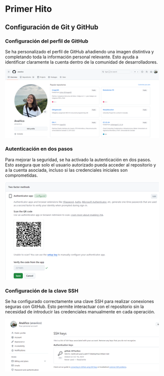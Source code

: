 # Primer Hito

## Configuración de Git y GitHub

### Configuración del perfil de GitHub

Se ha personalizado el perfil de GitHub añadiendo una imagen distintiva y completando toda la información personal relevante. Esto ayuda a identificar claramente la cuenta dentro de la comunidad de desarrolladores.

![Perfil](./images/perfil.png)

### Autenticación en dos pasos

Para mejorar la seguridad, se ha activado la autenticación en dos pasos. Esto asegura que solo el usuario autorizado pueda acceder al repositorio y a la cuenta asociada, incluso si las credenciales iniciales son comprometidas.

![Autenticación](./images/2fa.png)


### Configuración de la clave SSH

Se ha configurado correctamente una clave SSH para realizar conexiones seguras con GitHub. Esto permite interactuar con el repositorio sin la necesidad de introducir las credenciales manualmente en cada operación.

![SSH](./images/ssh.png)

